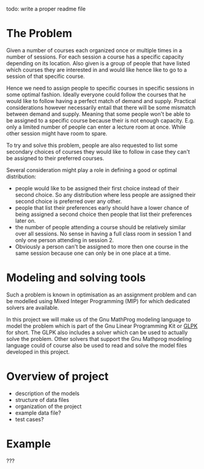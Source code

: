 todo: write a proper readme file

# The Problem

Given a number of courses each organized once or multiple times in a
number of sessions. For each session a course has a specific capacity
depending on its location. Also given is a group of people that have
listed which courses they are interested in and would like hence like to
go to a session of that specific course.

Hence we need to assign people to specific courses in specific sessions in some
optimal fashion. Ideally everyone could follow the courses that he would
like to follow having a perfect match of demand and supply. Practical
considerations however necessarily entail that there will be some
mismatch between demand and supply. Meaning that some people won't be
able to be assigned to a specific course because their is not enough
capacity. E.g. only a limited  number of people can enter a lecture
room at once.  While other session might have room to spare.

To try and solve this problem, people are also requested to list some
secondary choices of courses they would like to follow in case they
can't be assigned to their preferred courses.

Several consideration might play a role in defining a good or optimal
distribution:
 + people would like to be assigned their first choice instead of their
second choice. So any distribution where less people are assigned their
second choice is preferred over any other.
 + people that list their preferences early should have a lower chance
of being assigned a second choice then people that list their
preferences later on.
 + the number of people attending a course should be relatively
similar over all sessions. No sense in having a full class room in
session 1 and only one person attending in session 2.
 + Obviously a person can't be assigned to more then one course in the
same session because one can only be in one place at a time.


# Modeling and solving tools

Such a problem is known in optimisation as an assignment problem and can
be modelled using Mixed Integer Programming (MIP) for which dedicated
solvers are available.

In this project we will make us of the Gnu MathProg modeling language to
model the problem which is part of the Gnu Linear Programming Kit or
[GLPK][glpk] for short. The GLPK also includes a solver which can be
used to actually solve the problem. Other solvers that support the Gnu
Mathprog modeling language could of course also be used to read and
solve the model files developed in this project.



# Overview of project
  - description of the models
  - structure of data files
  - organization of the project
  - example data file?
  - test cases?

# Example

???

[glpk]: http://www.gnu.org/software/glpk/
  
  


